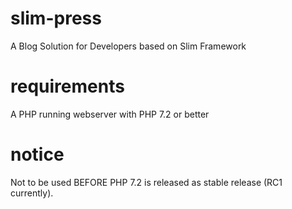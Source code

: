 # slim-press
A Blog Solution for Developers based on Slim Framework

# requirements
A PHP running webserver with PHP 7.2 or better

# notice
Not to be used BEFORE PHP 7.2 is released as stable release (RC1 currently).

